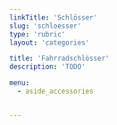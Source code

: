```yaml
---
linkTitle: 'Schlösser'
slug: 'schloesser'
type: 'rubric'
layout: 'categories'

title: 'Fahrradschlösser'
description: 'TODO'

menu:
  - aside_accessories


---
```

